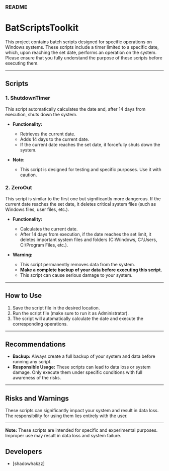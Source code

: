 ### README

# **BatScriptsToolkit**

This project contains batch scripts designed for specific operations on Windows systems. These scripts include a timer limited to a specific date, which, upon reaching the set date, performs an operation on the system. Please ensure that you fully understand the purpose of these scripts before executing them.

---

## **Scripts**

### 1. **ShutdownTimer**

This script automatically calculates the date and, after 14 days from execution, shuts down the system.

- **Functionality:**

  - Retrieves the current date.
  - Adds 14 days to the current date.
  - If the current date reaches the set date, it forcefully shuts down the system.

- **Note:**
  - This script is designed for testing and specific purposes. Use it with caution.

### 2. **ZeroOut**

This script is similar to the first one but significantly more dangerous. If the current date reaches the set date, it deletes critical system files (such as Windows files, user files, etc.).

- **Functionality:**

  - Calculates the current date.
  - After 14 days from execution, if the date reaches the set limit, it deletes important system files and folders (C:\Windows, C:\Users, C:\Program Files, etc.).

- **Warning:**
  - This script permanently removes data from the system.
  - **Make a complete backup of your data before executing this script.**
  - This script can cause serious damage to your system.

---

## **How to Use**

1. Save the script file in the desired location.
2. Run the script file (make sure to run it as Administrator).
3. The script will automatically calculate the date and execute the corresponding operations.

---

## **Recommendations**

- **Backup:** Always create a full backup of your system and data before running any script.
- **Responsible Usage:** These scripts can lead to data loss or system damage. Only execute them under specific conditions with full awareness of the risks.

---

## **Risks and Warnings**

These scripts can significantly impact your system and result in data loss. The responsibility for using them lies entirely with the user.

---

**Note:** These scripts are intended for specific and experimental purposes. Improper use may result in data loss and system failure.


## Developers

- [shadowhakzz]

